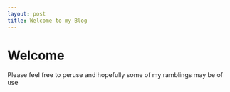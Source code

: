 ```yaml
---
layout: post
title: Welcome to my Blog
---
```


Welcome 
=======

Please feel free to peruse and hopefully some of my ramblings may be of use

